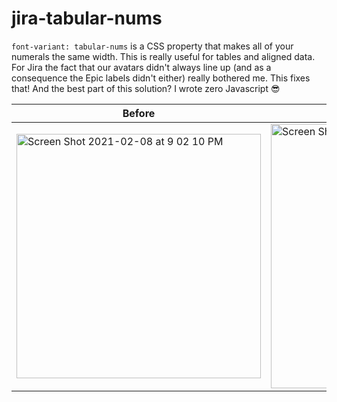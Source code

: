 # jira-tabular-nums

`font-variant: tabular-nums` is a CSS property that makes all of your numerals the same width. This is really useful for tables and aligned data. For Jira the fact that our avatars didn't always line up (and as a consequence the Epic labels didn't either) really bothered me. This fixes that! And the best part of this solution? I wrote zero Javascript 😎

| Before | After |
| --------------- | --------------- | 
| <img width="391" alt="Screen Shot 2021-02-08 at 9 02 10 PM" src="https://user-images.githubusercontent.com/4358471/107396289-7e436100-6ab2-11eb-890e-b51a85a7de60.png"> | <img width="423" alt="Screen Shot 2021-02-08 at 9 00 04 PM" src="https://user-images.githubusercontent.com/4358471/107396276-7b487080-6ab2-11eb-9a28-f5b188e151f2.png"> |


